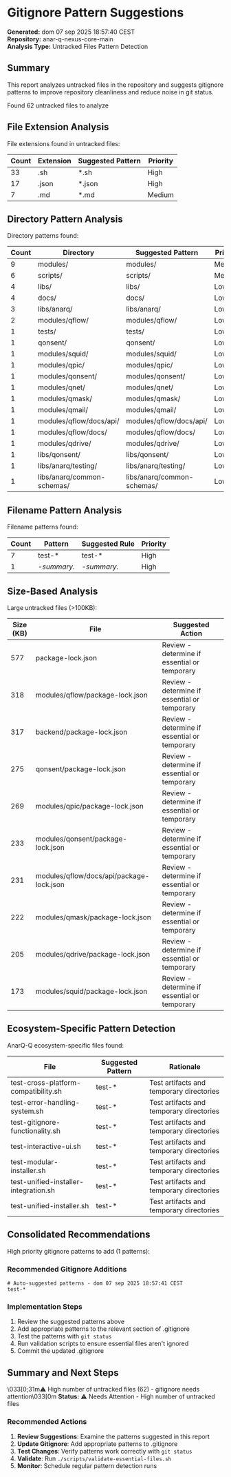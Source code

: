 # Gitignore Pattern Suggestions

**Generated:** dom 07 sep 2025 18:57:40 CEST  
**Repository:** anar-q-nexus-core-main  
**Analysis Type:** Untracked Files Pattern Detection

## Summary

This report analyzes untracked files in the repository and suggests gitignore patterns
to improve repository cleanliness and reduce noise in git status.

Found 62 untracked files to analyze


## File Extension Analysis

File extensions found in untracked files:

| Count | Extension | Suggested Pattern | Priority |
|-------|-----------|-------------------|----------|
| 33 | .sh | *.sh | High |
| 17 | .json | *.json | High |
| 7 | .md | *.md | Medium |

## Directory Pattern Analysis

Directory patterns found:

| Count | Directory | Suggested Pattern | Priority |
|-------|-----------|-------------------|----------|
| 9 | modules/ | modules/ | Medium |
| 6 | scripts/ | scripts/ | Medium |
| 4 | libs/ | libs/ | Low |
| 4 | docs/ | docs/ | Low |
| 3 | libs/anarq/ | libs/anarq/ | Low |
| 2 | modules/qflow/ | modules/qflow/ | Low |
| 1 | tests/ | tests/ | Low |
| 1 | qonsent/ | qonsent/ | Low |
| 1 | modules/squid/ | modules/squid/ | Low |
| 1 | modules/qpic/ | modules/qpic/ | Low |
| 1 | modules/qonsent/ | modules/qonsent/ | Low |
| 1 | modules/qnet/ | modules/qnet/ | Low |
| 1 | modules/qmask/ | modules/qmask/ | Low |
| 1 | modules/qmail/ | modules/qmail/ | Low |
| 1 | modules/qflow/docs/api/ | modules/qflow/docs/api/ | Low |
| 1 | modules/qflow/docs/ | modules/qflow/docs/ | Low |
| 1 | modules/qdrive/ | modules/qdrive/ | Low |
| 1 | libs/qonsent/ | libs/qonsent/ | Low |
| 1 | libs/anarq/testing/ | libs/anarq/testing/ | Low |
| 1 | libs/anarq/common-schemas/ | libs/anarq/common-schemas/ | Low |

## Filename Pattern Analysis

Filename patterns found:

| Count | Pattern | Suggested Rule | Priority |
|-------|---------|----------------|----------|
| 7 | test-* | test-* | High |
| 1 | *-summary.* | *-summary.* | High |

## Size-Based Analysis

Large untracked files (>100KB):

| Size (KB) | File | Suggested Action |
|-----------|------|------------------|
| 577 | package-lock.json | Review - determine if essential or temporary |
| 318 | modules/qflow/package-lock.json | Review - determine if essential or temporary |
| 317 | backend/package-lock.json | Review - determine if essential or temporary |
| 275 | qonsent/package-lock.json | Review - determine if essential or temporary |
| 269 | modules/qpic/package-lock.json | Review - determine if essential or temporary |
| 233 | modules/qonsent/package-lock.json | Review - determine if essential or temporary |
| 231 | modules/qflow/docs/api/package-lock.json | Review - determine if essential or temporary |
| 222 | modules/qmask/package-lock.json | Review - determine if essential or temporary |
| 205 | modules/qdrive/package-lock.json | Review - determine if essential or temporary |
| 173 | modules/squid/package-lock.json | Review - determine if essential or temporary |

## Ecosystem-Specific Pattern Detection

AnarQ-Q ecosystem-specific files found:

| File | Suggested Pattern | Rationale |
|------|-------------------|-----------|
| test-cross-platform-compatibility.sh | test-* | Test artifacts and temporary directories |
| test-error-handling-system.sh | test-* | Test artifacts and temporary directories |
| test-gitignore-functionality.sh | test-* | Test artifacts and temporary directories |
| test-interactive-ui.sh | test-* | Test artifacts and temporary directories |
| test-modular-installer.sh | test-* | Test artifacts and temporary directories |
| test-unified-installer-integration.sh | test-* | Test artifacts and temporary directories |
| test-unified-installer.sh | test-* | Test artifacts and temporary directories |

## Consolidated Recommendations

High priority gitignore patterns to add (1 patterns):

### Recommended Gitignore Additions

```gitignore
# Auto-suggested patterns - dom 07 sep 2025 18:57:41 CEST
test-*
```

### Implementation Steps

1. Review the suggested patterns above
2. Add appropriate patterns to the relevant section of .gitignore
3. Test the patterns with `git status`
4. Run validation scripts to ensure essential files aren't ignored
5. Commit the updated .gitignore

## Summary and Next Steps

\033[0;31m⚠️  High number of untracked files (62) - gitignore needs attention\033[0m
**Status:** ⚠️ Needs Attention - High number of untracked files

### Recommended Actions

1. **Review Suggestions**: Examine the patterns suggested in this report
2. **Update Gitignore**: Add appropriate patterns to .gitignore
3. **Test Changes**: Verify patterns work correctly with `git status`
4. **Validate**: Run `./scripts/validate-essential-files.sh`
5. **Monitor**: Schedule regular pattern detection runs
